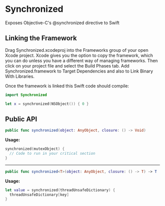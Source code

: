 Synchronized
============

Exposes Objective-C's @synchronized directive to Swift

Linking the Framework
---

Drag Synchronized.xcodeproj into the Frameworks group of your open Xcode project. Xcode gives you the option to copy the framework, which you can do unless you have a different way of managing frameworks. Then click on your project file and select the Build Phases tab. Add Synchronized.framework to Target Dependencies and also to Link Binary With Libraries.

Once the framework is linked this Swift code should compile:
```swift
import Synchronized

let x = synchronized(NSObject()) { 0 }
```

Public API
---

```swift
public func synchronized(object: AnyObject, closure: () -> Void)
```

**Usage:**
```swift
synchronized(mutexObject) {
  // Code to run in your critical section
}
```

---

```swift
public func synchronized<T>(object: AnyObject, closure: () -> T) -> T
```

**Usage:**
```swift
let value = synchronized(threadUnsafeDictionary) {
  threadUnsafeDictionary[key]
}
```
